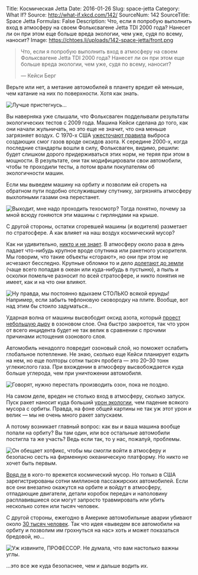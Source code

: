 Title: Космическая Jetta
Date: 2016-01-26
Slug: space-jetta
Category: What If?
Source: http://what-if.xkcd.com/142/
SourceNum: 142
SourceTitle: Space Jetta
Formulas: False
Description: Что, если я попробую выполнить вход в атмосферу на своем Фольксвагене Jetta TDI 2000 года? Нанесет ли он при этом еще больше вреда экологии, чем уже, судя по всему, наносит?
Image: https://chtoes.li/uploads/142-space-jetta/front.png

> Что, если я попробую выполнить вход в атмосферу на своем Фольксвагене Jetta TDI 2000 года? Нанесет ли он при этом еще больше вреда экологии, чем уже, судя по всему, наносит?
>
> — Кейси Берг

Верьте или нет, а метание автомобилей в планету вредит ей меньше, чем катание на них по поверхности. Хотя как знать.

![](/uploads/142-space-jetta/jetta_ru.png "Лучше пристегнусь…")

Вы наверняка уже слышали, что Фольксваген подделывали результаты экологических тестов с 2009 года. Машина Кейси сделана до того, как они начали жульничать, но это еще не значит, что она меньше загрязняет воздух. С 1970-х США [ужесточают правила][1] выброса создающих смог газов вроде оксидов азота. К середине 2000-х, когда последние стандарты вошли в силу, Фольксваген, видимо, решили: будет слишком дорого придерживаться этих норм, не теряя при этом в мощности. В результате, они так модифицировали свои автомобили, чтобы те проходили тесты, а потом врали покупателям об экологичности машин.

Если мы выведем машину на орбиту и позволим ей сгореть на обратном пути подобно отслужившему спутнику, загрязнять атмосферу выхлопными газами она перестанет.

![](/uploads/142-space-jetta/tailpipe_ru.png "Выходит, мне надо проходить техосмотр? Тогда понятно, почему за мной всюду гоняются эти машины с гирляндами на крыше.")

С другой стороны, остатки сгоревшей машины (и водителя) разметает по стратосфере. А как влияет на наш воздух космический мусор?

Как ни удивительно, [никто и не знает][2]. В атмосферу около раза в день падает что-нибудь крупное вроде спутника или ракетного ускорителя. Мы говорим, что такие объекты «сгорают», но они при этом не исчезают бесследно. Крупные обломки то и дело [долетают до земли][3] (чаще всего попадая в океан или куда-нибудь в пустыню), а пыль и осколки помельче разносит по всей стратосфере, и никто понятия не имеет, как и на что они влияют.

![](/uploads/142-space-jetta/problem_ru.png "Ну правда, мы постоянно вдыхаем СТОЛЬКО всякой ерунды! Например, если забыть тефлоновую сковородку на плите. Вообще, вот над этим бы стоило задуматься…")

Ударная волна от машины высвободит оксид азота, который [проест небольшую дыру][4] в озоновом слое. Она быстро закроется, так что урон от всего инцидента будет не так велик в сравнении с прочими причинами истощения озонового слоя.

Автомобиль ненадолго повредит озоновый слой, но поможет ослабить глобальное потепление. Не знаю, сколько еще Кейси планирует ездить на нем, но еще полторы сотни тысяч пробега — это 20–30 тонн углекислого газа. При вхождении в атмосферу высвобождается куда больше углерода, чем при уничтожении автомобиля.

![](/uploads/142-space-jetta/atmosphere_ru.png "Говорят, нужно перестать производить озон, пока не поздно.")

На самом деле, вреден не столько вход в атмосферу, сколько запуск. Пуск ракет наносит куда больший [урон экологии][5], чем падение всякого мусора с орбиты. Правда, на фоне общей картины не так уж этот урон и велик — мы не очень много ракет запускаем.

А потому возникает главный вопрос: как вы и ваша машина вообще попали на орбиту? Вы там один, или все остальные автомобили постигла та же участь? Ведь если так, то у нас, пожалуй, проблемы.

![](/uploads/142-space-jetta/tesla_ru.png "Он обещает хотфикс, чтобы мы смогли войти в атмосферу и безопасно сесть на фирменную океаническую платформу. Но никто не хочет быть первым.")

[Вряд ли][6] в кого-то врежется космический мусор. Но только в США зарегистрированы сотни миллионов пассажирских автомобилей. Если все они внезапно окажутся на орбите и войдут в атмосферу, отпадающие двигатели, детали коробок передач и наполовину расплавившиеся оси могут запросто травмировать или убить несколько сотен или тысяч человек.

С другой стороны, ежегодно в Америке автомобильные аварии убивают около [30 тысяч человек][7]. Так что идея «выведем все автомобили на орбиту и позволим им грохнуться на нас» хоть и может показаться бредовой, но…

![](/uploads/142-space-jetta/launch_ru.png "Уж извините, ПРОФЕССОР. Не думала, что вам настолько важны углы.")

…это все же куда безопаснее, чем и дальше водить их.

[1]: http://ustroistvo-avtomobilya.ru/sistemy-snizheniya-toksichnosti/mirovaya-praktika-regulirovaniya-toksichnosti-otrabotavshih-gazov/#i-2 "Законодательство в области токсичности отработавших газов в США и Калифорнии | Устройство автомобиля"

[2]: http://www.space.com/6720-space-littering-impact-earths-atmosphere.html "Космический мусор может повредить земной атмосфере (англ.) | Space.com"

[3]: http://ribalych.ru/2015/05/06/sluchai-padeniya-kosmicheskix-oblomkov/ "Самые примечательные случаи падения космических обломков на Землю | За городом"

[4]: http://www.globalsecurity.org/space/library/report/enviro/debrisOz.pdf "Влияние попадающего в атмосферу космического мусора на озоновый слой (англ.) | TRW Space and Electronics Group"

[5]: http://cyberleninka.ru/article/n/vozdeystvie-raketno-kosmicheskoy-tehniki-na-ozonovyy-sloy "Воздействие ракетно-космической техники на озоновый слой | Актуальные проблемы авиации и космонавтики"

[6]: https://www.nasa.gov/pdf/585584main_UARS_Status.pdf "Вхождение в атмосферу и оценка рисков для верхнеатмосферного исследовательского спутника NASA UARS (англ.) | NASA"

[7]: http://www.cdc.gov/nchs/fastats/accidental-injury.htm "Случайные или непреднамеренные повреждения (англ.) | FastStats"
